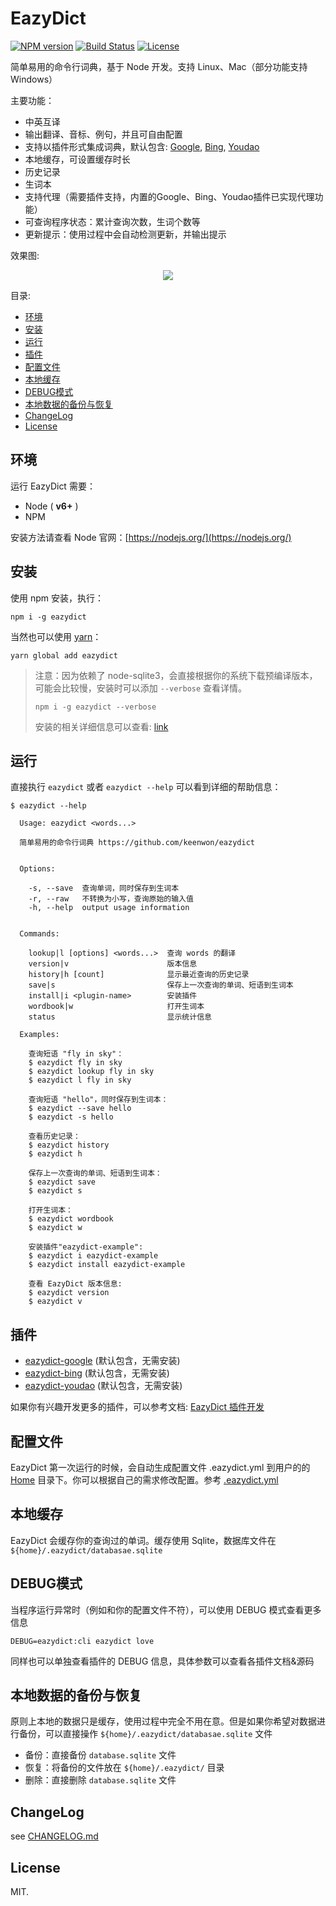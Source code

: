 # EazyDict

[![NPM version][npm-image]][npm-url] [![Build Status][travis-image]][travis-url] [![License][license-image]][license-url]

简单易用的命令行词典，基于 Node 开发。支持 Linux、Mac（部分功能支持 Windows）

主要功能：

- 中英互译
- 输出翻译、音标、例句，并且可自由配置
- 支持以插件形式集成词典，默认包含: [Google](http://github.com/keenwon/eazydict-google), [Bing](http://github.com/keenwon/eazydict-bing), [Youdao](http://github.com/keenwon/eazydict-youdao)
- 本地缓存，可设置缓存时长
- 历史记录
- 生词本
- 支持代理（需要插件支持，内置的Google、Bing、Youdao插件已实现代理功能）
- 可查询程序状态：累计查询次数，生词个数等
- 更新提示：使用过程中会自动检测更新，并输出提示

效果图:

<center>
  <img src="docs/images/screenshot.gif">
</center>

目录:
<!-- TOC -->

- [环境](#环境)
- [安装](#安装)
- [运行](#运行)
- [插件](#插件)
- [配置文件](#配置文件)
- [本地缓存](#本地缓存)
- [DEBUG模式](#debug模式)
- [本地数据的备份与恢复](#本地数据的备份与恢复)
- [ChangeLog](#changelog)
- [License](#license)

<!-- /TOC -->

## 环境

运行 EazyDict 需要：

- Node ( **v6+** )
- NPM

安装方法请查看 Node 官网：[https://nodejs.org/](https://nodejs.org/)

## 安装

使用 npm 安装，执行：

```shell
npm i -g eazydict
```

当然也可以使用 [yarn](https://yarnpkg.com)：

```shell
yarn global add eazydict
```

> 注意：因为依赖了 node-sqlite3，会直接根据你的系统下载预编译版本，可能会比较慢，安装时可以添加 `--verbose` 查看详情。
>
> ```shell
> npm i -g eazydict --verbose
> ```
> 安装的相关详细信息可以查看: [link](https://github.com/mapbox/node-sqlite3#installing)

## 运行

直接执行 `eazydict` 或者 `eazydict --help` 可以看到详细的帮助信息：

```shell
$ eazydict --help

  Usage: eazydict <words...>

  简单易用的命令行词典 https://github.com/keenwon/eazydict


  Options:

    -s, --save  查询单词，同时保存到生词本
    -r, --raw   不转换为小写，查询原始的输入值
    -h, --help  output usage information


  Commands:

    lookup|l [options] <words...>  查询 words 的翻译
    version|v                      版本信息
    history|h [count]              显示最近查询的历史记录
    save|s                         保存上一次查询的单词、短语到生词本
    install|i <plugin-name>        安装插件
    wordbook|w                     打开生词本
    status                         显示统计信息

  Examples:

    查询短语 "fly in sky"：
    $ eazydict fly in sky
    $ eazydict lookup fly in sky
    $ eazydict l fly in sky

    查询短语 "hello"，同时保存到生词本：
    $ eazydict --save hello
    $ eazydict -s hello

    查看历史记录：
    $ eazydict history
    $ eazydict h

    保存上一次查询的单词、短语到生词本：
    $ eazydict save
    $ eazydict s

    打开生词本：
    $ eazydict wordbook
    $ eazydict w

    安装插件"eazydict-example":
    $ eazydict i eazydict-example
    $ eazydict install eazydict-example

    查看 EazyDict 版本信息:
    $ eazydict version
    $ eazydict v
```

## 插件

- [eazydict-google](http://github.com/keenwon/eazydict-google) (默认包含，无需安装)
- [eazydict-bing](http://github.com/keenwon/eazydict-bing) (默认包含，无需安装)
- [eazydict-youdao](http://github.com/keenwon/eazydict-youdao) (默认包含，无需安装)

如果你有兴趣开发更多的插件，可以参考文档: [EazyDict 插件开发](./docs/plugins.md)

## 配置文件

EazyDict 第一次运行的时候，会自动生成配置文件 .eazydict.yml 到用户的的 [Home](https://nodejs.org/api/os.html#os_os_homedir) 目录下。你可以根据自己的需求修改配置。参考 [.eazydict.yml](https://github.com/keenwon/eazydict/blob/master/.eazydict.yml)

## 本地缓存

EazyDict 会缓存你的查询过的单词。缓存使用 Sqlite，数据库文件在 `${home}/.eazydict/databasae.sqlite`

## DEBUG模式

当程序运行异常时（例如和你的配置文件不符），可以使用 DEBUG 模式查看更多信息

```shell
DEBUG=eazydict:cli eazydict love
```

同样也可以单独查看插件的 DEBUG 信息，具体参数可以查看各插件文档&源码

## 本地数据的备份与恢复

原则上本地的数据只是缓存，使用过程中完全不用在意。但是如果你希望对数据进行备份，可以直接操作 `${home}/.eazydict/databasae.sqlite` 文件

- 备份：直接备份 `database.sqlite` 文件
- 恢复：将备份的文件放在 `${home}/.eazydict/` 目录
- 删除：直接删除 `database.sqlite` 文件

## ChangeLog

see [CHANGELOG.md](./CHANGELOG.md)

## License

MIT.

[npm-image]: https://img.shields.io/npm/v/eazydict.svg?style=flat-square
[npm-url]: https://www.npmjs.com/package/eazydict
[travis-image]: https://img.shields.io/travis/keenwon/eazydict.svg?style=flat-square
[travis-url]: https://travis-ci.org/keenwon/eazydict
[license-image]: https://img.shields.io/npm/l/express.svg?style=flat-square
[license-url]: https://github.com/keenwon/eazydict/blob/master/LICENSE
